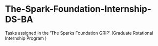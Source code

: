 # The-Spark-Foundation-Internship-DS-BA
Tasks assigned in the 'The Sparks Foundation GRIP' (Graduate Rotational Internship Program )
